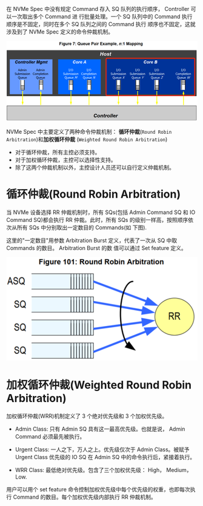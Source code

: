 
在 NVMe Spec 中没有规定 Command 存入 SQ 队列的执行顺序， Controller 可以一次取出多个 Command 进
行批量处理。一个 SQ 队列中的 Command 执行顺序是不固定，同时在多个 SQ 队列之间的 Command 执行
顺序也不固定，这就涉及到了 NVMe Spec 定义的命令仲裁机制。

![2023-03-24-11-41-14.png](./images/2023-03-24-11-41-14.png)

NVMe Spec 中主要定义了两种命令仲裁机制： **循环仲裁**(`Round Robin Arbitration`)和**加权循环仲裁**
(`Weighted Round Robin Arbitration`)

* 对于循环仲裁，所有主控必须支持。
* 对于加权循环仲裁，主控可以选择性支持。
* 除了这两个仲裁机制以外，主控设计人员还可以自行定义仲裁机制。

# 循环仲裁(Round Robin Arbitration)

当 NVMe 设备选择 RR 仲裁机制时，所有 SQs(包括 Admin Command SQ 和 IO Command SQ)都会执行 RR
仲裁。此时，所有 SQs 的级别一样高，按照顺序依次从所有 SQs 中分别取出一定数目的 Commands(如
下图).

这里的"一定数目"用参数 Arbitration Burst 定义，代表了一次从 SQ 中取 Commands 的数目。 Arbitration Burst 的数
值可以通过 Set feature 定义。

![2023-03-24-11-45-07.png](./images/2023-03-24-11-45-07.png)

# 加权循环仲裁(Weighted Round Robin Arbitration)

加权循环仲裁(WRR)机制定义了 3 个绝对优先级和 3 个加权优先级。

* Admin Class: 只有 Admin SQ 具有这一最高优先级。也就是说， Admin Command 必须最先被执行。

* Urgent Class: 一人之下，万人之上。优先级仅次于 Admin Class。被赋予 Urgent Class 优先级的 IO SQ 在 Admin SQ 中的命令执行后，紧接着执行。

* WRR Class: 最低绝对优先级。包含了三个加权优先级： High， Medium， Low.

用户可以用个 set feature 命令控制加权优先级中每个优先级的权重，也即每次执行 Command 的数目。每个加权优先级内部执行 RR 仲裁机制。

